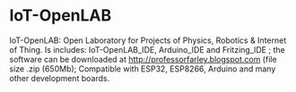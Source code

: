 # IoT-OpenLAB
IoT-OpenLAB: Open Laboratory for Projects of Physics, Robotics & Internet of Thing. 
Is includes: IoT-OpenLAB_IDE, Arduino_IDE and Fritzing_IDE ;
the software can be downloaded at http://professorfarley.blogspot.com (file size .zip (650Mb);
Compatible with ESP32, ESP8266, Arduino and many other development boards.
